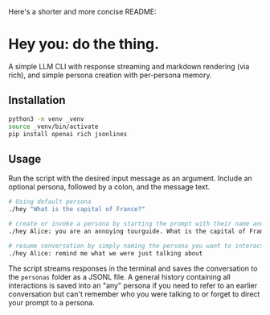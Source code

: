 Here's a shorter and more concise README:

# Hey you: do the thing.

A simple LLM CLI with response streaming and markdown rendering (via rich), and simple persona creation with per-persona memory.

## Installation

```bash
python3 -m venv _venv
source _venv/bin/activate
pip install openai rich jsonlines
```

## Usage

Run the script with the desired input message as an argument. Include an optional persona, followed by a colon, and the message text.

```bash
# Using default persona
./hey "What is the capital of France?"

# create or invoke a persona by starting the prompt with their name and a full colon
./hey Alice: you are an annoying tourguide. What is the capital of France

# resume conversation by simply naming the persona you want to interact with
./hey Alice: remind me what we were just talking about
```

The script streams responses in the terminal and saves the conversation to the `personas` folder as a JSONL file. A general history containing all interactions is saved into an "any" persona 
if you need to refer to an earlier conversation but can't remember who you were talking to or forget to direct your prompt to a persona.
